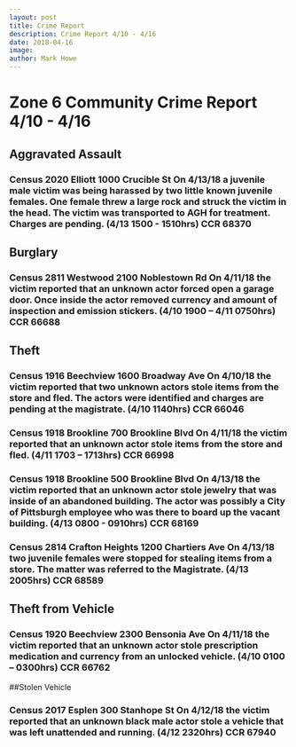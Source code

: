 ```yaml
---
layout: post
title: Crime Report
description: Crime Report 4/10 - 4/16
date: 2018-04-16
image: 
author: Mark Howe
---
```


# Zone 6 Community Crime Report 4/10 - 4/16

## Aggravated Assault

### Census 2020 Elliott 1000 Crucible St On 4/13/18 a juvenile male victim was being harassed by two little known juvenile females. One female threw a large rock and struck the victim in the head. The victim was transported to AGH for treatment. Charges are pending. (4/13 1500 - 1510hrs) CCR 68370

## Burglary

### Census 2811 Westwood 2100 Noblestown Rd On 4/11/18 the victim reported that an unknown actor forced open a garage door. Once inside the actor removed currency and amount of inspection and emission stickers. (4/10 1900 – 4/11 0750hrs) CCR 66688

## Theft

### Census 1916 Beechview 1600 Broadway Ave On 4/10/18 the victim reported that two unknown actors stole items from the store and fled. The actors were identified and charges are pending at the magistrate. (4/10 1140hrs) CCR 66046

### Census 1918 Brookline 700 Brookline Blvd On 4/11/18 the victim reported that an unknown actor stole items from the store and fled. (4/11 1703 – 1713hrs) CCR 66998

### Census 1918 Brookline 500 Brookline Blvd On 4/13/18 the victim reported that an unknown actor stole jewelry that was inside of an abandoned building. The actor was possibly a City of Pittsburgh employee who was there to board up the vacant building. (4/13 0800 - 0910hrs) CCR 68169

### Census 2814 Crafton Heights 1200 Chartiers Ave On 4/13/18 two juvenile females were stopped for stealing items from a store. The matter was referred to the Magistrate. (4/13 2005hrs) CCR 68589

## Theft from Vehicle

### Census 1920 Beechview 2300 Bensonia Ave On 4/11/18 the victim reported that an unknown actor stole prescription medication and currency from an unlocked vehicle. (4/10 0100 – 0300hrs) CCR 66762

##Stolen Vehicle

### Census 2017 Esplen 300 Stanhope St On 4/12/18 the victim reported that an unknown black male actor stole a vehicle that was left unattended and running. (4/12 2320hrs) CCR 67940
